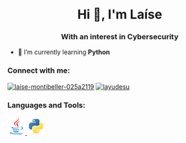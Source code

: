 <h1 align="center">Hi 👋, I'm Laíse</h1>
<h3 align="center">With an interest in Cybersecurity</h3>

- 🌱 I’m currently learning **Python**

<h3 align="left">Connect with me:</h3>
<p align="left">
<a href="https://linkedin.com/in/laíse-montibeller-025a2119" target="blank"><img align="center" src="https://cdn.jsdelivr.net/npm/simple-icons@3.0.1/icons/linkedin.svg" alt="laíse-montibeller-025a2119" height="30" width="40" /></a>
<a href="https://instagram.com/layudesu" target="blank"><img align="center" src="https://cdn.jsdelivr.net/npm/simple-icons@3.0.1/icons/instagram.svg" alt="layudesu" height="30" width="40" /></a>
</p>

<h3 align="left">Languages and Tools:</h3>
<p align="left"> <a href="https://www.java.com" target="_blank"> <img src="https://raw.githubusercontent.com/devicons/devicon/master/icons/java/java-original.svg" alt="java" width="40" height="40"/> </a> <a href="https://www.python.org" target="_blank"> <img src="https://raw.githubusercontent.com/devicons/devicon/master/icons/python/python-original.svg" alt="python" width="40" height="40"/> </a> </p>
